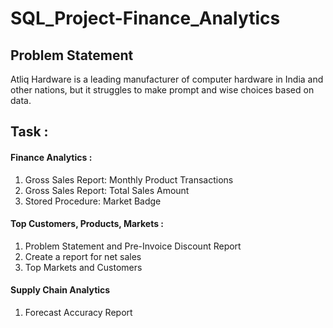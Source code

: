 # SQL_Project-Finance_Analytics

## Problem Statement 

Atliq Hardware is a leading manufacturer of computer hardware in India and other nations, but it struggles to make prompt and wise choices based on data.

## Task :

#### Finance Analytics :

 1. Gross Sales Report: Monthly Product Transactions
 2. Gross Sales Report: Total Sales Amount
 3. Stored Procedure: Market Badge

#### Top Customers, Products, Markets : 

1. Problem Statement and Pre-Invoice Discount Report
2. Create a report for net sales
3. Top Markets and Customers 

#### Supply Chain Analytics

1. Forecast Accuracy Report
